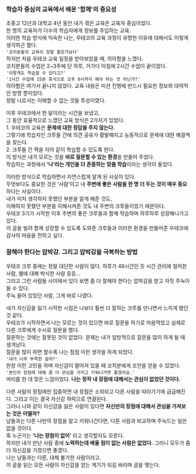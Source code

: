 ### 학습자 중심의 교육에서 배운 '함께'의 중요성

초중고 12년과 대학교 4년 동안 내가 겪은 교육은 교육자 중심이었다.<br>
한 명의 교육자가 다수의 학습자에게 정보를 주입하는 교육.<br>
이러한 학습 방식에 익숙한 나는, 우테코의 교육 과정이 유명한 이유에 대해서도 이렇게 생각하곤 했다.<br>
`'코치분들의 교육이 정말 좋은가보다'`<br>
하지만 처음 우테코 교육 일정을 받아보았을 때, 의아함을 느꼈다.<br>
코치분들의 수업은 2~3주에 단 하루, 거기다 아침에 2시간 수업이 끝이었다.<br>
`'이렇게도 학습할 수 있다고?'`<br>
`'1시간 수업에 15분 휴식으로 오후 6시까지 해야 하는 것 아닌가?'`<br>
의아함은 여기서 끝나지 않았다. 교육 내용은 미션 진행에 반드시 필요한 정보와 대략적인 방향 뿐이었다.<br>
정말 나로서는 이해할 수 없는 것들 투성이였다.<br>

이후 우테코에서 한 달이라는 시간을 보냈고, <br>
그 동안 효율적으로 느꼈던 교육 방식은 2가지가 있었다.<br> 1. 우테코의 교육은 **문제에 대한 정답을 주지 않는다.**<br>
그렇기에 학습자인 크루들 간에 의견 공유가 활발해지고 능동적으로 문제에 대한 해결책을 찾는다.<br> 2. 크루들 간 짝을 지어 같이 학습할 수 있도록 한다.<br>
이 방식은 내가 모르는 것을 **바로 질문할 수 있는 환경**을 만들어 주었다.<br>
학습하는 과정에서 **’나‘라는 개인을 더 존중하는 맞춤 학습**이라는 생각이 들었다.<br>

이러한 방식으로 학습하면서 자연스럽게 알게 된 사실이 있다.<br>
무엇보다도 중요한 것은 ’사람‘이고 내 **주변에 좋은 사람을 한 명 더 두는 것이 매우 중요**하다는 사실이다.<br>
내가 미처 생각하지 못했던 부분을 알게 해준 것도,<br>
이해하지 못했던 부분을 이해시켜준 것도 내 주변의 크루들이었기 때문이다.<br>
우테코 3기가 시작한 이후 주변의 좋은 크루들과 함께 학습하며 하루하루 성장해나가고 있다.<br>
이 글을 빌려 함께 성장할 수 있도록 도와준 크루들과 이러한 환경을 만들어준 우테코에 감사의 마음을 전하고 싶다.<br>

### 잘해야 한다는 압박감. 그리고 압박감을 극복하는 방법

우테코 크루 중에는 정말 대단한 사람이 많다. 하루가 48시간인 듯 시간 관리에 철저한 사람, 웹에 대해 박식한 사람 등등... <br>
그리고 그런 사람들 사이에서 있다 보면 좀 더 잘해야 한다는 압박감을 받고 자칫 주눅이 들 수 있다.<br>
주눅 들어 있었던 사람, 그게 바로 나였다.<br>

내가 자신감을 잃기 시작한 시점은 나보다 훨씬 더 잘하는 크루를 만나면서 느끼게 됐던 것 같다.<br>
우테코가 시작하면서 나는 모르는 것이 있으면 바로 질문을 하기로 마음먹었고 실제로 다른 크루에게 수시로 질문을 했다.<br>
질문하는 것에는 잘못된 것이 없었다. 문제는 내가 일방적으로 질문을 많이 하게 될 때 생겨났다.<br>
질문을 많이 하면 할수록 나는 점점 이런 생각을 하게 되었다.<br>
`'내가 너무 부족한 걸까?'`<br>
한창 이런 고민을 하며 자신감이 떨어져 있을 때 코치분에게 조언을 얻을 수 있었다.<br>
`'본인의 장점에 대해 좀 더 관심을 가지고 키워나가면 좋겠어요.'`<br>
머리를 한 대 맞은 느낌이었다. **나는 정작 내 장점에 대해서는 관심이 없었던 것이다.**<br>

다른 사람의 장점에만 집중하면 내 장점은 소외되고 다른 사람을 따라가기에 급급해진다. 그리고 이는 결국 자신감 하락으로 연결된다.<br>
그러니 나와 같이 자신감을 잃은 사람이 있다면 **자신만의 장점에 대해서 관심을 가져보는 것은 어떨까?**<br>
남들과는 다른 나만의 장점을 알고 키워나간다면, 다른 사람과 비교하며 주눅드는 일은 없을 것이다.<br>
혹 누군가는 **’나는 장점이 없어‘** 라고 생각할지도 모른다.<br>
하지만 내가 만난 사람 중에 **노력하는데 배울 점이 없는 사람은 없었다.** 그러니 모두가 좀 더 자신감을 가졌으면 좋겠다.<br>
나는 남들과는 다른, 대체 불가한 사람이라고.<br>
이 글을 읽는 모든 사람이 자신감을 얻는 계기가 되길 바라며 글을 맺는다.<br>

